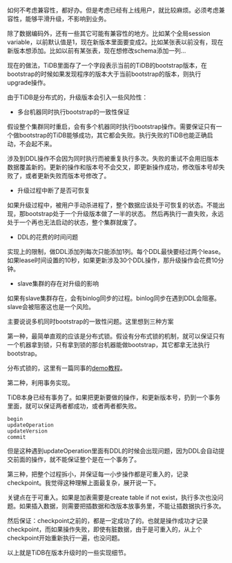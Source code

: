 如何不考虑兼容性，都好办。但是考虑已经有上线用户，就比较麻烦。必须考虑兼容性，能够平滑升级，不影响到业务。

除了数据编码外，还有一些其它可能有兼容性的地方。比如某个全局session variable，以前默认值是1，现在新版本里面要变成2。比如某张表以前没有，现在新版本想添加。比如以前有某张表，现在想修改schema添加一列...

现在的做法，TiDB里面存了一个字段表示当前的TiDB的bootstrap版本，在bootstrap的时候如果发现程序的版本大于当前bootstrap的版本，则执行upgrade操作。

由于TiDB是分布式的，升级版本会引入一些风险性：

* 多台机器同时执行bootstrap的一致性保证

假设整个集群同时重启，会有多个机器同时执行bootstrap操作。需要保证只有一个做bootstrap的TiDB能够成功，其它都会失败。执行失败的TiDB也能正确启动，不会起不来。

涉及到DDL操作不会因为同时执行而被重复执行多次。失败的重试不会用旧版本数据覆盖新的。更新的操作和版本号不会交叉，即更新操作成功，修改版本号却失败了，或者更新失败而版本号修改了。

* 升级过程中断了是否可恢复

如果升级过程中，被用户手动杀进程了，整个数据应该处于可恢复的状态。不能出现，那bootstrap处于一个升级版本做了一半的状态。
然后再执行一直失败，永远处于一个再也无法启动的状态，整个集群就废了。

* DDL的花费的时间问题

实现上的限制，做DDL添加列每次只能添加1列。每个DDL最快要经过两个lease。如果lease时间设置的10秒，如果更新涉及30个DDL操作，那升级操作会花费10分钟。

* slave集群的存在对升级的影响

如果有slave集群存在，会有binlog同步的过程。binlog同步在遇到DDL会阻塞。slave会被阻塞这也是一个风险。

主要说说多机同时bootstrap的一致性问题。这里想到三种方案

第一种，最简单直观的应该是分布式锁。假设有分布式锁的机制，就可以保证只有一个机器拿到锁，只有拿到锁的那台机器能做bootstrap，其它都拿无法执行bootstrap。

分布式锁的，这里有一篇同事的[demo教程](http://0xffff.me/shi-yong-tikv-zuo-wei-fen-bu-shi-suo/)。

第二种，利用事务实现。

TiDB本身已经有事务了。如果把更新要做的操作，和更新版本号，扔到一个事务里面，就可以保证两者都成功，或者两者都失败。

    begin
    updateOperation
    updateVersion
    commit

但是这种遇到updateOperation里面有DDL的时候会出现问题，因为DDL会自动提交前面的操作，就不能保证整个是在一个事务了。

第三种，把整个过程拆小，并保证每一小步操作都是可重入的，记录checkpoint。我觉得这种理解上面最复杂，展开说一下。

关键点在于可重入。如果是加表需要是create table if not exist，执行多次也没问题。如果插入数据，则需要把插数据和改版本放事务里，不能让插数据执行多次。

然后保证：checkpoint之前的，都是一定成功了的。也就是操作成功才记录checkpoint，而如果操作失败，即使有脏数据，由于是可重入的，从上个checkpoint开始重新执行一遍，也没问题。

以上就是TiDB在版本升级时的一些实现细节。
